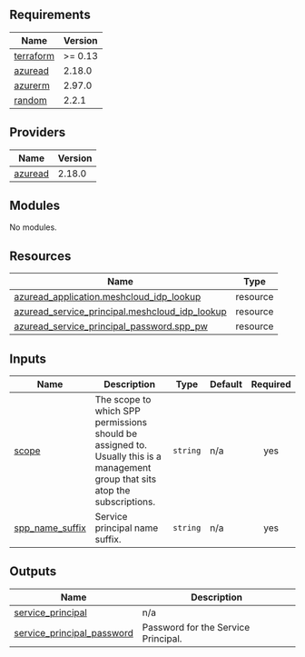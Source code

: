 ## Requirements

| Name | Version |
|------|---------|
| <a name="requirement_terraform"></a> [terraform](#requirement\_terraform) | >= 0.13 |
| <a name="requirement_azuread"></a> [azuread](#requirement\_azuread) | 2.18.0 |
| <a name="requirement_azurerm"></a> [azurerm](#requirement\_azurerm) | 2.97.0 |
| <a name="requirement_random"></a> [random](#requirement\_random) | 2.2.1 |

## Providers

| Name | Version |
|------|---------|
| <a name="provider_azuread"></a> [azuread](#provider\_azuread) | 2.18.0 |

## Modules

No modules.

## Resources

| Name | Type |
|------|------|
| [azuread_application.meshcloud_idp_lookup](https://registry.terraform.io/providers/hashicorp/azuread/2.18.0/docs/resources/application) | resource |
| [azuread_service_principal.meshcloud_idp_lookup](https://registry.terraform.io/providers/hashicorp/azuread/2.18.0/docs/resources/service_principal) | resource |
| [azuread_service_principal_password.spp_pw](https://registry.terraform.io/providers/hashicorp/azuread/2.18.0/docs/resources/service_principal_password) | resource |

## Inputs

| Name | Description | Type | Default | Required |
|------|-------------|------|---------|:--------:|
| <a name="input_scope"></a> [scope](#input\_scope) | The scope to which SPP permissions should be assigned to. Usually this is a management group that sits atop the subscriptions. | `string` | n/a | yes |
| <a name="input_spp_name_suffix"></a> [spp\_name\_suffix](#input\_spp\_name\_suffix) | Service principal name suffix. | `string` | n/a | yes |

## Outputs

| Name | Description |
|------|-------------|
| <a name="output_service_principal"></a> [service\_principal](#output\_service\_principal) | n/a |
| <a name="output_service_principal_password"></a> [service\_principal\_password](#output\_service\_principal\_password) | Password for the Service Principal. |

